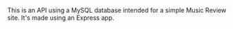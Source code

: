 This is an API using a MySQL database intended for a simple Music Review site.
It's made using an Express app.
